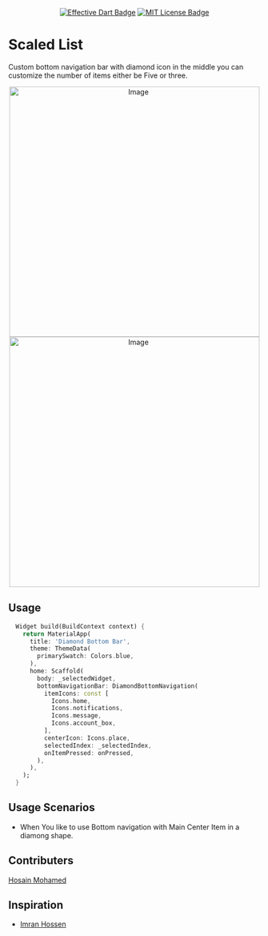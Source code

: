 <p align="center">
	<a href="https://github.com/tenhobi/effective_dart"><img src="https://img.shields.io/badge/style-effective_dart-40c4ff.svg" alt="Effective Dart Badge"></a>
	<a href="https://opensource.org/licenses/MIT"><img src="https://img.shields.io/badge/license-MIT-purple.svg" alt="MIT License Badge"></a>
</p>

</p>
<p align = "center">
<!-- <a href="https://pub.dev/packages/scaled_list"> Pub.dev</a> -->
</p>


# Scaled List
Custom bottom navigation bar with diamond icon in the middle you can customize the number of items either be Five or three.


<p align="center">
	<img src="https://i.imgur.com/a40bkMu.png" alt="Image" height="500"/>
	<img src="https://i.imgur.com/uB58pWN.png" alt="Image" height="500"/>
	
	

## Usage

```dart
  Widget build(BuildContext context) {
    return MaterialApp(
      title: 'Diamond Bottom Bar',
      theme: ThemeData(
        primarySwatch: Colors.blue,
      ),
      home: Scaffold(
        body: _selectedWidget,
        bottomNavigationBar: DiamondBottomNavigation(
          itemIcons: const [
            Icons.home,
            Icons.notifications,
            Icons.message,
            Icons.account_box,
          ],
          centerIcon: Icons.place,
          selectedIndex: _selectedIndex,
          onItemPressed: onPressed,
        ),
      ),
    );
  }
  ```
  
## Usage Scenarios
- When You like to use Bottom navigation with Main Center Item in a diamong shape.

## Contributers
<a href="https://github.com/hosain-mohamed"> Hosain Mohamed</a>

## Inspiration
- <a href="https://dribbble.com/shots15332641-Medical-Mobile-App">Imran Hossen</a>
